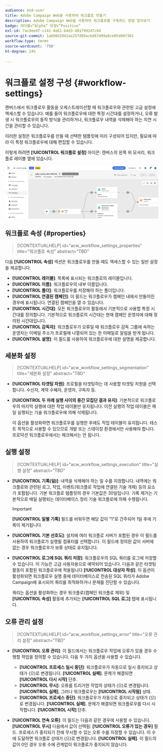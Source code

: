 ```yaml
---
audience: end-user
title: Adobe Campaign Web을 사용하여 워크플로 만들기
description: Adobe Campaign Web을 사용하여 워크플로를 구축하는 방법 알아보기
badge: 레이블=“Alpha” 유형=“Positive”
exl-id: 7ac8eedf-c141-4a61-b4d3-d81f99247c6d
source-git-commit: 1a608d2042ae257d89acbd67d99a0ce05d89f382
workflow-type: tm+mt
source-wordcount: '750'
ht-degree: 24%

---
```


# 워크플로 설정 구성 {#workflow-settings}

캔버스에서 워크플로우 활동을 오케스트레이션할 때 워크플로우와 관련된 고급 설정에 액세스할 수 있습니다. 예를 들어 워크플로우에 대한 특정 시간대를 설정하거나, 오류 발생 시 워크플로우의 동작 방식을 관리하거나, 워크플로우 내역을 삭제해야 하는 지연 시간을 관리할 수 있습니다.

이러한 설정은 워크플로우를 만들 때 선택한 템플릿에 미리 구성되어 있지만, 필요에 따라 이 특정 워크플로우에 대해 편집할 수 있습니다.

이렇게 하려면 **[!UICONTROL 워크플로 설정]** 아이콘: 캔버스의 왼쪽 위 모서리, 워크플로 레이블 옆에 있습니다.

![](assets/workflow-settings.png)

## 워크플로 속성 {#properties}

>[!CONTEXTUALHELP]
>id="acw_workflow_settings_properties"
>title="워크플로 속성"
>abstract="TBD"

다음 **[!UICONTROL 속성]** 섹션은 워크플로우를 만들 때도 액세스할 수 있는 일반 설정을 제공합니다.

* **[!UICONTROL 레이블]**: 목록에 표시되는 워크플로의 레이블입니다.
* **[!UICONTROL 이름]**: 워크플로우의 내부 이름입니다.
* **[!UICONTROL 폴더]**: 워크플로우를 저장해야 하는 폴더입니다.
* **[!UICONTROL 연결된 캠페인]**: 이 필드는 워크플로우가 캠페인 내에서 만들어진 경우에 표시됩니다. 연결된 캠페인을 열 수 있습니다.
* **[!UICONTROL 시간대]**: 모든 워크플로우의 활동에서 기본적으로 사용할 특정 시간대를 정의합니다. 기본적으로 워크플로의 시간대는 현재 캠페인 운영자에 대해 정의된 시간대입니다.
* **[!UICONTROL 감독자]**: 워크플로우가 오류일 때 워크플로우 감독 그룹에 속하는 운영자는 이메일 주소가 프로필에 나열되어 있는 한 이메일로 알림을 받게 됩니다.
* **[!UICONTROL 설명]**: 이 필드를 사용하여 워크플로우에 대한 설명을 제공합니다.

## 세분화 설정

>[!CONTEXTUALHELP]
>id="acw_workflow_settings_segmentation"
>title="세분화 설정"
>abstract="TBD"

* **[!UICONTROL 타겟팅 차원]**: 프로필을 타겟팅하는 데 사용할 타겟팅 차원을 선택합니다. 수신자, 계약 수혜자, 운영자, 구독자 등.
* **[!UICONTROL 두 차례 실행 사이의 중간 모집단 결과 유지]**: 기본적으로 워크플로우의 마지막 실행에 대한 작업 테이블만 유지됩니다. 이전 실행의 작업 테이블은 매일 실행되는 기술 워크플로우에 의해 삭제됩니다.

   이 옵션을 활성화하면 워크플로우를 실행한 후에도 작업 테이블이 유지됩니다. 테스트 목적으로 사용할 수 있으므로 개발 또는 스테이징 환경에서만 사용해야 합니다. 프로덕션 워크플로우에서는 체크해서는 안 됩니다.

## 실행 설정

>[!CONTEXTUALHELP]
>id="acw_workflow_settings_execution"
>title="실행 설정"
>abstract="TBD"

* **[!UICONTROL 기록(일)]**: 내역을 삭제해야 하는 일 수를 지정합니다. 내역에는 워크플로와 관련된 로그, 작업, 이벤트(워크플로 작업에 연결된 기술 개체) 등의 요소가 포함됩니다. 기본 워크플로 템플릿의 경우 기본값은 30일입니다. 기록 제거는 기본적으로 매일 실행되는 데이터베이스 정리 기술 워크플로에 의해 수행됩니다.

   >[!IMPORTANT]
   >
   >**[!UICONTROL 일별 기록]** 필드를 비워두면 해당 값이 “1”로 간주되어 1일 후에 기록이 제거됩니다.

* **[!UICONTROL 기본 선호도]**: 설치에 여러 워크플로 서버가 포함된 경우 이 필드를 사용하여 워크플로가 실행될 컴퓨터를 선택합니다. 이 필드에 정의된 값이 서버에 없는 경우 워크플로우가 보류 상태로 유지됩니다.

* **[!UICONTROL 로그에 SQL 쿼리 저장]**: 워크플로우의 SQL 쿼리를 로그에 저장할 수 있습니다. 이 기능은 고급 사용자용으로 예약되어 있습니다. 다음과 같은 타겟팅 활동이 포함된 워크플로우에 적용됩니다 **[!UICONTROL 대상자 작성]**. 이 옵션이 활성화되면 워크플로우 실행 중에 데이터베이스로 전송된 SQL 쿼리가 Adobe Campaign에 표시되어 쿼리를 최적화하거나 문제를 진단할 수 있습니다.

   쿼리는 옵션을 활성화하는 경우 워크플로(캠페인 워크플로 제외) 및 **[!UICONTROL 속성]** 활동에 추가되는 **[!UICONTROL SQL 로그]** 탭에 표시됩니다. <!-- where?-->

## 오류 관리 설정

>[!CONTEXTUALHELP]
>id="acw_workflow_settings_error"
>title="오류 관리 설정"
>abstract="TBD"

* **[!UICONTROL 오류 관리]**: 이 필드에서는 워크플로우 작업에 오류가 있을 경우 수행할 작업을 정의할 수 있습니다. 다음 두 가지 옵션을 사용할 수 있습니다.

   * **[!UICONTROL 프로세스 일시 중단]**: 워크플로우가 자동으로 일시 중지되고 상태가 (으)로 변경됩니다. **[!UICONTROL 실패]**. 문제가 해결되면 **[!UICONTROL 다시 시작]** 단추.
   * **[!UICONTROL 무시]**: 오류를 트리거한 작업의 상태가 (으)로 변경됩니다. **[!UICONTROL 실패]**, 그러나 워크플로우는 **[!UICONTROL 시작됨]** 상태. <!-- TO ADD ONCE SCHEUDLER IS AVAILABLE This configuration is relevant for recurring tasks: if the branch includes a scheduler, it will start normally next time the workflow is executed.-->
   * **[!UICONTROL 프로세스 중단]**: 워크플로우가 자동으로 중지되고 상태가 (으)로 변경됩니다. **[!UICONTROL 실패]**. 문제가 해결되면 워크플로우를 다시 시작합니다. **[!UICONTROL 시작]** 단추.

* **[!UICONTROL 연속 오류]**: 이 필드는 다음과 같은 경우에 사용할 수 있습니다. **[!UICONTROL 무시]** 다음에서 값이 선택됨: **[!UICONTROL 오류가 있는 경우]** 필드. 프로세스가 중지되기 전에 무시할 수 있는 오류 수를 지정할 수 있습니다. 이 수에 도달하면 워크플로 상태가 (으)로 변경됩니다. **[!UICONTROL 실패]**. 이 필드의 값이 0인 경우 오류 수에 관계없이 워크플로가 중지되지 않습니다.
